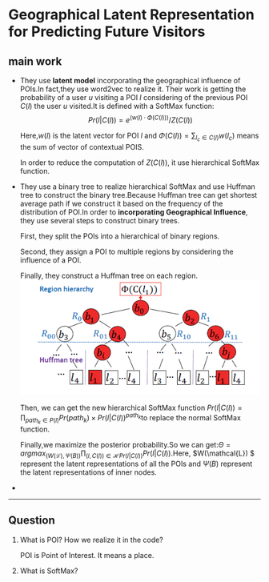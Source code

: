 # Geographical Latent Representation for Predicting Future Visitors #

## main work ##

- They use **latent model** incorporating the geographical influence of POIs.In fact,they use word2vec to realize it. Their work is getting the probability of a user $u$ visiting a POI $l$ considering of the previous POI $C(l)$ the user $u$ visited.It is defined with a SoftMax function:$$Pr(l|C(l)) = e^{(w(l)\cdot\Phi(C(l)) )}/Z(C(l))$$

  Here,$w(l)$ is the latent vector for POI $l$ and $\Phi(C(l)) = \sum_{l_{c}\in C(l)}w(l_{c})$ means the sum of vector of contextual POIS.

  In order to reduce the computation of $Z(C(l))$, it use hierarchical SoftMax function.

- They use a binary tree to realize hierarchical SoftMax and use Huffman tree to construct the binary tree.Because Huffman tree can get shortest average path if we construct it based on the frequency of the distribution of POI.In order to **incorporating Geographical Influence**, they use several steps to construct binary trees.

  First, they split the POIs into a hierarchical of binary regions.

  Second, they assign a POI to multiple regions by considering the influence of a POI.

  Finally, they  construct a Huffman tree on each region.![1532248143883](./1532248143883.png)

  Then, we can get the new hierarchical SoftMax function $Pr(l|C(l)) = \prod_{path_{k} \in{P(l)}}Pr(path_{k})\times Pr(l|C(l))^{path_{k}}​$ to replace the normal SoftMax function.

  Finally,we maximize the posterior probability.So we can get:$\Theta = argmax_{(W(\mathcal{L}),\Psi(B))}\prod_{(l,C(l))\in \mathcal{H} Pr(l|C(l))}Pr(l|C(l))$.Here, $W(\mathcal{L}) $ represent the latent representations of all the POIs and $\Psi(B)$ represent the latent representations of inner nodes.

- 

  

  

  

---

## Question ##

1. What is POI? How we realize it in the code?

   POI is Point of Interest. It means a place.

2. What is SoftMax?

